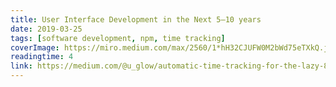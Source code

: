 ```yaml
---
title: User Interface Development in the Next 5–10 years
date: 2019-03-25
tags: [software development, npm, time tracking]
coverImage: https://miro.medium.com/max/2560/1*hH32CJUFW0M2bWd75eTXkQ.jpeg
readingtime: 4
link: https://medium.com/@u_glow/automatic-time-tracking-for-the-lazy-8b08e2d3a4a0
---
```

